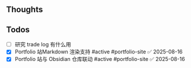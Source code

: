 ## Thoughts

## Todos
- [ ] 研究 trade log 有什么用
- [x] Portfolio 站Markdown 渲染支持 #active #portfolio-site ✅ 2025-08-16
- [x] Portfolio 站与 Obsidian 仓库联动 #active #portfolio-site ✅ 2025-08-16
